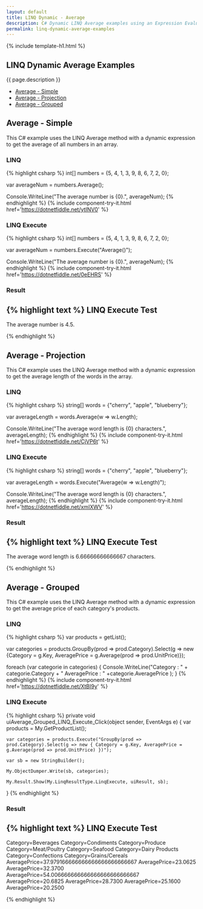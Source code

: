 ```yaml
---
layout: default
title: LINQ Dynamic - Average
description: C# Dynamic LINQ Average examples using an Expression Evaluator.
permalink: linq-dynamic-average-examples
---
```


{% include template-h1.html %}

## LINQ Dynamic Average Examples
{{ page.description }}

- [Average - Simple](#average---simple)
- [Average - Projection](#average---projection)
- [Average - Grouped](#average---grouped)

## Average - Simple
This C# example uses the LINQ Average method with a dynamic expression to get the average of all numbers in an array.

### LINQ
{% highlight csharp %}
int[] numbers = {5, 4, 1, 3, 9, 8, 6, 7, 2, 0};

var averageNum = numbers.Average();

Console.WriteLine("The average number is {0}.", averageNum);
{% endhighlight %}
{% include  component-try-it.html href='https://dotnetfiddle.net/ytINV0' %}


### LINQ Execute
{% highlight csharp %}
int[] numbers = {5, 4, 1, 3, 9, 8, 6, 7, 2, 0};

var averageNum = numbers.Execute<double>("Average()");

Console.WriteLine("The average number is {0}.", averageNum);
{% endhighlight %}
{% include  component-try-it.html href='https://dotnetfiddle.net/0eEHRS' %}

### Result
{% highlight text %}
LINQ Execute Test
------------------------------
The average number is 4.5.

{% endhighlight %}

## Average - Projection
This C# example uses the LINQ Average method with a dynamic expression to get the average length of the words in the array.

### LINQ
{% highlight csharp %}
string[] words = {"cherry", "apple", "blueberry"};

var averageLength = words.Average(w => w.Length);

Console.WriteLine("The average word length is {0} characters.", averageLength);
{% endhighlight %}
{% include  component-try-it.html href='https://dotnetfiddle.net/CjVP6t' %}

### LINQ Execute
{% highlight csharp %}
string[] words = {"cherry", "apple", "blueberry"};

var averageLength = words.Execute<double>("Average(w => w.Length)");

Console.WriteLine("The average word length is {0} characters.", averageLength);
{% endhighlight %}
{% include  component-try-it.html href='https://dotnetfiddle.net/xmIXWV' %}

### Result
{% highlight text %}
LINQ Execute Test
------------------------------
The average word length is 6.66666666666667 characters.

{% endhighlight %}

## Average - Grouped
This C# example uses the LINQ Average method with a dynamic expression to get the average price of each category's products.

### LINQ
{% highlight csharp %}
var products = getList();

var categories = products.GroupBy(prod => prod.Category).Select(g => new {Category = g.Key, AveragePrice = g.Average(prod => prod.UnitPrice)});

foreach (var categorie in categories) 
{
	Console.WriteLine("Category : " + categorie.Category + " AveragePrice : " +categorie.AveragePrice );
}
{% endhighlight %}
{% include  component-try-it.html href='https://dotnetfiddle.net/XtBI9y' %}

### LINQ Execute
{% highlight csharp %}
private void uiAverage_Grouped_LINQ_Execute_Click(object sender, EventArgs e)
{
	var products = My.GetProductList();

	var categories = products.Execute("GroupBy(prod => prod.Category).Select(g => new { Category = g.Key, AveragePrice = g.Average(prod => prod.UnitPrice) })");

	var sb = new StringBuilder();

	My.ObjectDumper.Write(sb, categories);

	My.Result.Show(My.LinqResultType.LinqExecute, uiResult, sb);
}
{% endhighlight %}

### Result
{% highlight text %}
LINQ Execute Test
------------------------------
Category=Beverages 
Category=Condiments 
Category=Produce 
Category=Meat/Poultry 
Category=Seafood 
Category=Dairy Products 
Category=Confections 
Category=Grains/Cereals	AveragePrice=37.979166666666666666666666667 
AveragePrice=23.0625 
AveragePrice=32.3700 
AveragePrice=54.006666666666666666666666667 
AveragePrice=20.6825 
AveragePrice=28.7300 
AveragePrice=25.1600 
AveragePrice=20.2500

{% endhighlight %}
